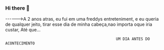 ### Hi there 👋

<!--
**Matheuszampronio4/Matheuszampronio4** is a ✨ _special_ ✨ repository because its `README.md` (this file) appears on your GitHub profile.

Here are some ideas to get you started:

- 🔭 I’m currently working on ...
- 🌱 I’m currently learning ...
- 👯 I’m looking to collaborate on ...
- 🤔 I’m looking for help with ...
- 💬 Ask me about ...
- 📫 How o reach me: ...
- 😄 Pronouns: ...
- ⚡ Fun fact: ...
-->
------>A 2 anos atras, eu fui em uma freddys entreteniment, e eu queria de qualquer jeito, tirar esse dia de minha cabeça,nao importa oque iria custar,
                                                                                                                                        Até que...
                                        
                                                                                                                                        
                                                                                                                                        
                                                     UM DIA ANTES DO ACONTECIMENTO







          











